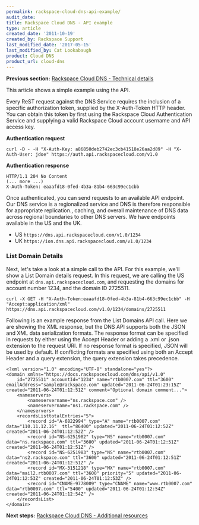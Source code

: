 ```yaml
---
permalink: rackspace-cloud-dns-api-example/
audit_date:
title: Rackspace Cloud DNS - API example
type: article
created_date: '2011-10-19'
created_by: Rackspace Support
last_modified_date: '2017-05-15'
last_modified_by: Cat Lookabaugh
product: Cloud DNS
product_url: cloud-dns
---
```


**Previous section:** [Rackspace Cloud DNS - Technical details](/support/how-to/rackspace-cloud-dns-technical-details)

This article shows a simple example using the API.

Every ReST request against the DNS Service requires the inclusion of a
specific authorization token, supplied by the X-Auth-Token HTTP header.
You can obtain this token by first using the Rackspace Cloud
Authentication Service and supplying a valid Rackspace Cloud account
username and API access key.

**Authentication request**

    curl -D - -H "X-Auth-Key: a86850deb2742ec3cb41518e26aa2d89" -H "X-Auth-User: jdoe" https://auth.api.rackspacecloud.com/v1.0

**Authentication response**

    HTTP/1.1 204 No Content
    (... more ...)
    X-Auth-Token: eaaafd18-0fed-4b3a-81b4-663c99ec1cbb

Once authenticated, you can send requests to an available API endpoint.
Our DNS service is a regionalized service and DNS is therefore
responsible for appropriate replication., caching, and overall
maintenance of DNS data across regional boundaries to other DNS servers.
We have endpoints available in the US and the UK.

-   US `https://dns.api.rackspacecloud.com/v1.0/1234`
-   UK `https://ion.dns.api.rackspacecloud.com/v1.0/1234`

### List Domain Details

Next, let's take a look at a simple call to the API. For this example,
we'll show a List Domain details request. In this request, we are
calling the US endpoint at `dns.api.rackspacecloud.com`, and requesting
the domains for account number 1234, and the domain ID 2725511.

    curl -X GET -H "X-Auth-Token:eaaafd18-0fed-4b3a-81b4-663c99ec1cbb" -H "Accept:application/xml" https://dns.api.rackspacecloud.com/v1.0/1234/domains/2725511

Following is an example response from the List Domains API call. Here we are
showing the XML response, but the DNS API supports both the JSON and XML
data serialization formats. The response format can be specified in
requests by either using the Accept Header or adding a .xml or .json
extension to the request URI. If no response format is specified, JSON
will be used by default. If conflicting formats are specified using both
an Accept Header and a query extension, the query extension takes
precedence.

    <?xml version="1.0" encoding="UTF-8" standalone="yes"?>
    <domain xmlns="https://docs.rackspacecloud.com/dns/api/v1.0"
        id="2725511" accountId="1234" name="rtb0007.com" ttl="3600" emailAddress="sample@rackspace.com" updated="2011-06-24T01:23:15Z" created="2011-06-24T01:12:51Z" comment="Optional domain comment...">
        <nameservers>
            <nameservername="ns.rackspace.com" />
            <nameservername="ns1.rackspace.com" />
        </nameservers>
        <recordsListtotalEntries="5">
            <record id="A-6822994" type="A" name="rtb0007.com" data="110.11.12.16"  ttl="86400" updated="2011-06-24T01:12:52Z" created="2011-06-24T01:12:52Z" />
            <record id="NS-6251982" type="NS" name="rtb0007.com" data="ns.rackspace.com" ttl="3600" updated="2011-06-24T01:12:51Z"  created="2011-06-24T01:12:51Z" />
            <record id="NS-6251983" type="NS" name="rtb0007.com" data="ns2.rackspace.com" ttl="3600" updated="2011-06-24T01:12:51Z"  created="2011-06-24T01:12:51Z" />
            <record id="MX-3151218" type="MX" name="rtb0007.com"  data="mail2.rtb0007.com" ttl="3600" priority="5" updated="2011-06-24T01:12:53Z" created="2011-06-24T01:12:53Z" />
            <record id="CNAME-9778009" type="CNAME" name="www.rtb0007.com"  data="rtb0007.com" ttl="5400" updated="2011-06-24T01:12:54Z"       created="2011-06-24T01:12:54Z" />
        </recordsList>
    </domain>

**Next steps:** [Rackspace Cloud DNS - Additional resources](/support/how-to/rackspace-cloud-dns-additional-resources)
